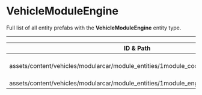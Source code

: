 # VehicleModuleEngine
Full list of all <Badge type="warning" text="2"/> entity prefabs with the **VehicleModuleEngine** entity type.

---
| ID & Path |
| --- |
| <Badge type="tip" text="3414464968"/> <br> assets/content/vehicles/modularcar/module_entities/1module_cockpit_with_engine.prefab |
| <Badge type="tip" text="178648441"/> <br> assets/content/vehicles/modularcar/module_entities/1module_engine.prefab |

